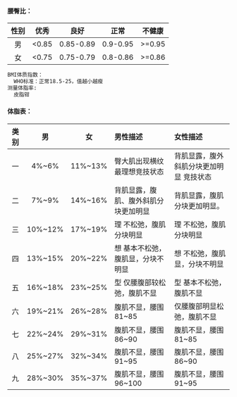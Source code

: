 
#### 腰臀比：
性别|优秀|良好|正常|不健康
:-:|:-:|:-:|:-:|:-:
男|<0.85|0.85-0.89|0.9-0.95|>=0.95
女|<0.75|0.75-0.79|0.8-0.86|>=0.86


```xml
BMI体质指数：
  WHO标准：正常18.5-25，值越小越瘦
测量体脂率:
  皮脂钳
```

#### 体脂表：
类别|男|女|男性描述|女性描述
:-:|:-:|:-:|:-|:-
一|4%~6%|11%~13%|臀大肌出现横纹 最理想竞技状态|背肌显露，腹外斜肌分块更加明显 竞技状态
二|7%~9%|14%~16%|背肌显露，腹肌、腹外斜肌分块更加明显|背肌显露，腹肌分块更加明显。
三|10%~12%|17%~19%|理 不松弛，腹肌分块明显|理 不松弛，腹肌分块明显
四|13%~15%|20%~22%|想 基本不松弛，腹肌显，分块不明显|想 不松弛，腹肌显，分块不明显
五|16%~18%|23%~25%|型 仅腰腹部较松弛，腹肌不显|型 基本不松弛，腹肌不显
六|19%~21%|26%~28%|腹肌不显，腰围81~85|仅腰腹部明显松弛，腹肌不显
七|22%~24%|29%~31%|腹肌不显，腰围86~90|腹肌不显，腰围81~85
八|25%~27%|32%~34%|腹肌不显，腰围91~95|腹肌不显，腰围86~90
九|28%~30%|35%~37%|腹肌不显，腰围96~100|腹肌不显，腰围91~95
